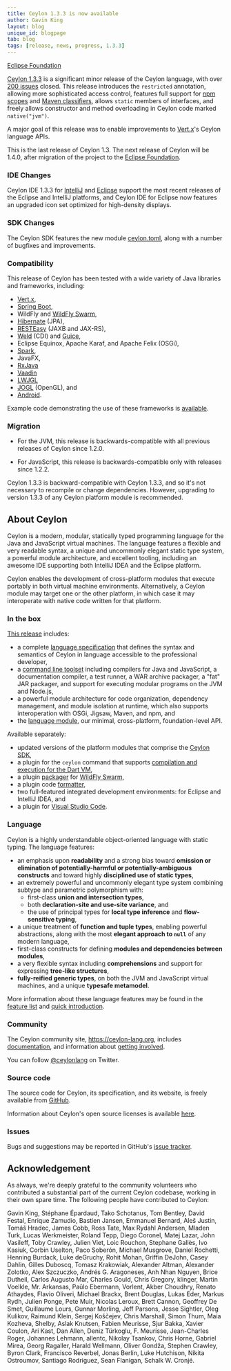 ```yaml
---
title: Ceylon 1.3.3 is now available
author: Gavin King
layout: blog
unique_id: blogpage
tab: blog
tags: [release, news, progress, 1.3.3]
---
```


[spec]: /documentation/1.3/spec
[toolset]: /documentation/1.3/reference/tool/ceylon/subcommands/index.html
[ceylon.language]: https://herd.ceylon-lang.org/modules/ceylon.language
[sdk]: https://modules.ceylon-lang.org/categories/SDK
[Herd]: https://herd.ceylon-lang.org
[documentation]: /documentation/1.3
[tour]: /documentation/tour
[download]: /download/
[examples]: /documentation/1.3/examples
[Eclipse Foundation]

[Ceylon 1.3.3][download] is a significant minor release of 
the Ceylon language, with over [200 issues][] closed. This 
release introduces the `restricted` annotation, allowing more 
sophisticated access control, features full support for 
[npm scopes][] and [Maven classifiers][], allows `static` 
members of interfaces, and freely allows constructor and 
method overloading in Ceylon code marked `native("jvm")`.

A major goal of this release was to enable improvements to 
[Vert.x][]'s Ceylon language APIs. 

This is the last release of Ceylon 1.3. The next release of
Ceylon will be 1.4.0, after migration of the project to the
[Eclipse Foundation][].

[200 issues]: https://github.com/ceylon/ceylon/issues?q=is%3Aissue+milestone%3A1.3.3+is%3Aclosed
[npm scopes]: https://docs.npmjs.com/misc/scope
[Maven classifiers]: https://maven.apache.org/pom.html#Maven_Coordinates
[Eclipse Foundation]: https://projects.eclipse.org/projects/technology.ceylon

### IDE Changes

Ceylon IDE 1.3.3 for [IntelliJ][Ceylon IDE for IntelliJ] and
[Eclipse][Ceylon IDE for Eclipse] support the most recent 
releases of the Eclipse and IntelliJ platforms, and Ceylon IDE 
for Eclipse now features an upgraded icon set optimized for 
high-density displays.

[Ceylon IDE for IntelliJ]: /documentation/1.3/ide/intellij/features
[Ceylon IDE for Eclipse]: /documentation/1.3/ide/eclipse/features

### SDK Changes

The Ceylon SDK features the new module [ceylon.toml][ceylon.toml], 
along with a number of bugfixes and improvements.

[ceylon.toml]: https://herd.ceylon-lang.org/modules/ceylon.toml

### Compatibility

This release of Ceylon has been tested with a wide variety 
of Java libraries and frameworks, including:

- [Vert.x][],
- [Spring Boot][],
- WildFly and [WildFly Swarm][],
- [Hibernate][] (JPA),
- [RESTEasy][] (JAXB and JAX-RS),
- [Weld][] (CDI) and [Guice][],
- Eclipse Equinox, Apache Karaf, and Apache Felix (OSGi),
- [Spark][],
- JavaFX,
- [RxJava][]
- [Vaadin][]
- [LWJGL][]
- [JOGL][] (OpenGL), and
- [Android][].

Example code demonstrating the use of these frameworks is 
[available][examples].

[Vert.x]: http://vertx.io/
[Android]: /blog/2016/06/02/ceylon-on-android
[WildFly Swarm]: http://wildfly-swarm.io/
[Spring Boot]: https://projects.spring.io/spring-boot/
[Hibernate]: http://hibernate.org
[Weld]: http://weld.cdi-spec.org/
[RestEasy]: http://resteasy.jboss.org/
[Guice]: https://github.com/google/guice
[Spark]: http://sparkjava.com/
[RxJava]: https://github.com/ReactiveX/RxJava/
[Vaadin]: https://vaadin.com/home
[JOGL]: http://jogamp.org/
[LWJGL]: https://www.lwjgl.org/

### Migration

- For the JVM, this release is backwards-compatible with all
  previous releases of Ceylon since 1.2.0.

- For JavaScript, this release is backwards-compatible only 
  with releases since 1.2.2.

Ceylon 1.3.3 is backward-compatible with Ceylon 1.3.3, and
so it's not necessary to recompile or change dependencies.
However, upgrading to version 1.3.3 of any Ceylon platform 
module is recommended.

## About Ceylon

Ceylon is a modern, modular, statically typed programming 
language for the Java and JavaScript virtual machines. The
language features a flexible and very readable syntax, a 
unique and uncommonly elegant static type system, a powerful 
module architecture, and excellent tooling, including an 
awesome IDE supporting both IntelliJ IDEA and the Eclipse
platform.

Ceylon enables the development of cross-platform modules 
that execute portably in both virtual machine environments. 
Alternatively, a Ceylon module may target one or the other 
platform, in which case it may interoperate with native code 
written for that platform.

### In the box

[This release][download] includes:

- a complete [language specification][spec] that defines the 
  syntax and semantics of Ceylon in language accessible to 
  the professional developer,
- a [command line toolset][toolset] including compilers for 
  Java and JavaScript, a documentation compiler, a test 
  runner, a WAR archive packager, a "fat" JAR packager, and 
  support for executing modular programs on the JVM and 
  Node.js,
- a powerful module architecture for code organization, 
  dependency management, and module isolation at runtime, 
  which also supports interoperation with OSGi, Jigsaw, 
  Maven, and npm, and
- the [language module][ceylon.language], our minimal, 
  cross-platform, foundation-level API.

Available separately:

- updated versions of the platform modules that comprise the
  [Ceylon SDK][sdk],
- a plugin for the `ceylon` command that supports 
  [compilation and execution for the Dart VM][dart],
- a plugin [packager][swarm] for [WildFly Swarm][],
- a plugin code [formatter][],
- two full-featured integrated development environments: for 
  Eclipse and IntelliJ IDEA, and
- a plugin for [Visual Studio Code][vscode].

[formatter]: https://github.com/ceylon/ceylon.formatter
[dart]: https://github.com/jvasileff/ceylon-dart
[swarm]: https://github.com/ceylon/ceylon.swarm
[vscode]: https://github.com/jvasileff/vscode-ceylon

### Language

Ceylon is a highly understandable object-oriented language 
with static typing. The language features:

- an emphasis upon __readability__ and a strong bias toward 
  __omission or elimination of potentially-harmful or 
  potentially-ambiguous constructs__ and toward highly 
  __disciplined use of static types__,
- an extremely powerful and uncommonly elegant type system 
  combining subtype and parametric polymorphism with:
  - first-class __union and intersection types__, 
  - both __declaration-site and use-site variance__, and
  - the use of principal types for __local type inference__ 
    and __flow-sensitive typing__,
- a unique treatment of __function and tuple types__, 
  enabling powerful abstractions, along with the most 
  __elegant approach to `null`__ of any modern language, 
- first-class constructs for defining __modules and 
  dependencies between modules__,
- a very flexible syntax including __comprehensions__ and 
  support for expressing __tree-like structures__,
- __fully-reified generic types__, on both the JVM and
  JavaScript virtual machines, and a unique __typesafe 
  metamodel__.

More information about these language features may be
found in the [feature list](/features) and 
[quick introduction][quick-intro].

[quick-intro]: /documentation/1.3/introduction/

### Community

The Ceylon community site, <https://ceylon-lang.org>, includes 
[documentation][], and information about 
[getting involved](/community).

You can follow [@ceylonlang][] on Twitter.

[@ceylonlang]: https://twitter.com/ceylonlang

### Source code

The source code for Ceylon, its specification, and its website,
is freely available from [GitHub][git].

[git]: https://github.com/ceylon

Information about Ceylon's open source licenses is available 
[here][license].

[license]: /code/licenses/

### Issues

Bugs and suggestions may be reported in GitHub's 
[issue tracker][issues].

[issues]: /code/issues

## Acknowledgement

As always, we're deeply grateful to the community volunteers 
who contributed a substantial part of the current Ceylon 
codebase, working in their own spare time. The following 
people have contributed to Ceylon:

Gavin King,                Stéphane Épardaud,           Tako Schotanus, 
Tom Bentley,               David Festal,                Enrique Zamudio, 
Bastien Jansen,            Emmanuel Bernard,            Aleš Justin, 
Tomáš Hradec,              James Cobb,                  Ross Tate, 
Max Rydahl Andersen,       Mladen Turk,                 Lucas Werkmeister, 
Roland Tepp,               Diego Coronel,               Matej Lazar, 
John Vasileff,             Toby Crawley,                Julien Viet, 
Loic Rouchon,              Stephane Gallès,             Ivo Kasiuk, 
Corbin Uselton,            Paco Soberón,                Michael Musgrove, 
Daniel Rochetti,           Henning Burdack,             Luke deGruchy, 
Rohit Mohan,               Griffin DeJohn,              Casey Dahlin, 
Gilles Duboscq,            Tomasz Krakowiak,            Alexander Altman, 
Alexander Zolotko,         Alex Szczuczko,              Andrés G. Aragoneses, 
Anh Nhan Nguyen,           Brice Dutheil,               Carlos Augusto Mar, 
Charles Gould,             Chris Gregory,               klinger, 
Martin Voelkle,            Mr. Arkansas,                Paŭlo Ebermann, 
Vorlent,                   Akber Choudhry,              Renato Athaydes, 
Flavio Oliveri,            Michael Brackx,              Brent Douglas, 
Lukas Eder,                Markus Rydh,                 Julien Ponge, 
Pete Muir,                 Nicolas Leroux,              Brett Cannon, 
Geoffrey De Smet,          Guillaume Lours,             Gunnar Morling, 
Jeff Parsons,              Jesse Sightler,              Oleg Kulikov, 
Raimund Klein,             Sergej Koščejev,             Chris Marshall, 
Simon Thum,                Maia Kozheva,                Shelby, 
Aslak Knutsen,             Fabien Meurisse,             Sjur Bakka, 
Xavier Coulon,             Ari Kast,                    Dan Allen, 
Deniz Türkoglu,            F. Meurisse,                 Jean-Charles Roger, 
Johannes Lehmann,          allentc,                     Nikolay Tsankov, 
Chris Horne,               Gabriel Mirea,               Georg Ragaller, 
Harald Wellmann,           Oliver Gondža,               Stephen Crawley,
Byron Clark,               Francisco Reverbel,          Jonas Berlin, 
Luke Hutchison,            Nikita Ostroumov,            Santiago Rodriguez, 
Sean Flanigan,             Schalk W. Cronjé.
